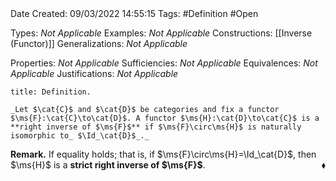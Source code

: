 <br />
<br />

Date Created: 09/03/2022 14:55:15
Tags: #Definition #Open

Types: _Not Applicable_
Examples: _Not Applicable_
Constructions: [[Inverse (Functor)]]
Generalizations: _Not Applicable_

Properties: _Not Applicable_
Sufficiencies: _Not Applicable_
Equivalences: _Not Applicable_
Justifications: _Not Applicable_

``` ad-Definition
title: Definition.

_Let $\cat{C}$ and $\cat{D}$ be categories and fix a functor $\ms{F}:\cat{C}\to\cat{D}$. A functor $\ms{H}:\cat{D}\to\cat{C}$ is a **right inverse of $\ms{F}$** if $\ms{F}\circ\ms{H}$ is naturally isomorphic to_ $\Id_\cat{D}$_._

```

**Remark.** If equality holds; that is, if $\ms{F}\circ\ms{H}=\Id_\cat{D}$, then $\ms{H}$ is a **strict right inverse of $\ms{F}$**.<span style="float:right;">$\blacklozenge$</span>

